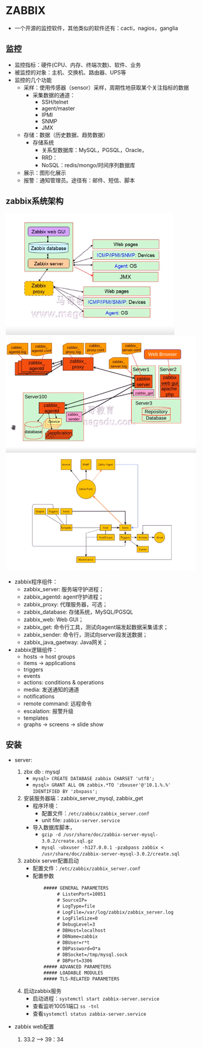 # ZABBIX
- 一个开源的监控软件，其他类似的软件还有：cacti，nagios，ganglia

## 监控
- 监控指标：硬件(CPU、内存、终端次数)、软件、业务
- 被监控的对象：主机、交换机、路由器、UPS等
- 监控的几个功能
    - 采样：使用传感器（sensor）采样，周期性地获取某个关注指标的数据
        - 采集数据的通道：
            - SSH/telnet
            - agent/master
            - IPMI
            - SNMP
            - JMX
    - 存储：数据（历史数据、趋势数据）
        - 存储系统
            - 关系型数据库：MySQL，PGSQL，Oracle，
            - RRD：
            - NoSQL：redis/mongo/时间序列数据库
    - 展示：图形化展示
    - 报警：通知管理员。途径有：邮件、短信、脚本

## zabbix系统架构
![zabbix_arch](https://github.com/Minions1128/net_tech_notes/blob/master/img/zabbix_arch.png)
![zabbix_arch_ver](https://github.com/Minions1128/net_tech_notes/blob/master/img/zabbix_arch_ver.png)
![zabbix_arch_logic](https://github.com/Minions1128/net_tech_notes/blob/master/img/zabbix_arch_logic.png)

- zabbix程序组件：
    - zabbix_server: 服务端守护进程；
    - zabbix_agentd: agent守护进程；
    - zabbix_proxy: 代理服务器，可选；
    - zabbix_database: 存储系统，MySQL/PGSQL
    - zabbix_web: Web GUI；
    - zabbix_get: 命令行工具，测试向agent端发起数据采集请求；
    - zabbix_sender: 命令行，测试向server段发送数据；
    - zabbix_java_gaetway: Java网关；
- zabbix逻辑组件：
    - hosts -> host groups
    - items -> applications
    - triggers
    - events
    - actions: conditions & operations
    - media: 发送通知的通道
    - notifications
    - remote command: 远程命令
    - escalation: 报警升级
    - templates
    - graphs -> screens -> slide show

## 安装
- server:
    1. zbx db : mysql
        - `mysql> CREATE DATABASE zabbix CHARSET 'utf8'; `
        - `mysql> GRANT ALL ON zabbix.*TO 'zbxuser'@'10.1.%.%' IDENTIFIED BY 'zbxpass';`
    2. 安装服务器端：zabbix_server_mysql, zabbix_get
        - 程序环境：
            - 配置文件：`/etc/zabbix/zabbix_server.conf`
            - unit file: `zabbix-server.service`
        - 导入数据库脚本，
            - `gzip -d /usr/share/doc/zabbix-server-mysql-3.0.2/create.sql.gz`
            - `mysql -ubxuser -h127.0.0.1 -pzabpass zabbix < /usr/share/doc/zabbix-server-mysql-3.0.2/create.sql`
    3. zabbix server配置启动
        - 配置文件：`/etc/zabbix/zabbix_server.conf`
        - 配置参数
            ```
                ##### GENERAL PARAMETERS
                     # ListenPort=10051
                     # SourceIP=
                     # LogType=file
                     # LogFile=/var/log/zabbix/zabbix_server.log
                     # LogFileSize=0
                     # DebugLevel=3
                     # DBHost=localhost
                     # DBName=zabbix
                     # DBUser=r*t
                     # DBPassword=O*a
                     # DBSocket=/tmp/mysql.sock
                     # DBPort=3306
                ##### ADVANCED PARAMETERS
                ##### LOADABLE MODULES
                ##### TLS-RELATED PARAMETERS
            ```
    4. 启动zabbix服务
        - 启动进程：`systemctl start zabbix-server.service`
        - 查看监听10051端口 `ss -tnl`
        - 查看`systemctl status zabbix-server.service`

- zabbix web配置
    1. 33.2 --> 39：34